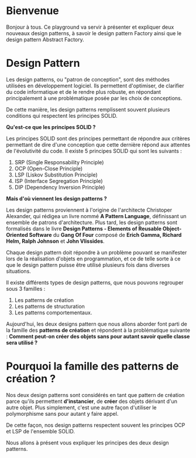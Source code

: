 # Bienvenue

Bonjour à tous. Ce playground va servir à présenter et expliquer deux nouveaux design patterns, à savoir le design pattern Factory ainsi que le design pattern Abstract Factory.

# Design Pattern

Les design patterns, ou "patron de conception", sont des méthodes utilisées en développement logiciel. Ils permettent d'optimiser, de clarifier du code informatique et de le rendre plus robuste, en répondant principalement à une problématique posée par les choix de conceptions.

De cette manière, les design patterns remplissent souvent plusieurs conditions qui respectent les principes SOLID.

**Qu'est-ce que les principes SOLID ?**

Les principes SOLID sont des principes permettant de répondre aux critères permettant de dire d'une conception que cette dernière répond aux attentes de l'évolutivité du code. Il existe 5 principes SOLID qui sont les suivants :

1. SRP (Single Responsability Principle)
2. OCP (Open-Close Principle)
3. LSP (Liskov Substitution Principle)
4. ISP (Interface Segregation Principle)
5. DIP (Dependency Inversion Principle)

**Mais d'où viennent les design patterns ?**

Les design patterns proviennent à l'origine de l'architecte Christoper Alexander, qui rédigea un livre nommé **A Pattern Language**, définissant un ensemble de patrons d'architecture. Plus tard, les design patterns sont formalisés dans le livre **Design Patterns - Elements of Reusable Object-Oriented Software** du **Gang Of Four** composé de **Erich Gamma, Richard Helm, Ralph Johnson** et **John Vlissides**.

Chaque design pattern doit répondre à un problème pouvant se manifester lors de la réalisation d'objets en programmation, et ce de telle sorte à ce que le design pattern puisse être utilisé plusieurs fois dans diverses situations.

Il existe différents types de design patterns, que nous pouvons regrouper sous 3 familles :
1. Les patterns de création
2. Les patterns de structuration
3. Les patterns comportementaux.

Aujourd'hui, les deux designs pattern que nous allons aborder font parti de la famille des **patterns de création** et répondent à la problématique suivante : **Comment peut-on créer des objets sans pour autant savoir quelle classe sera utilisé ?**


# Pourquoi la famille des patterns de création ?

Nos deux design patterns sont considérés en tant que pattern de création parce qu'ils permettent **d'instancier**, de **créer** des objets dérivant d'un autre objet. Plus simplement, c'est une autre façon d'utiliser le polymorphisme sans pour autant y faire appel.

De cette façon, nos design patterns respectent souvent les principes OCP et LSP de l'ensemble SOLID.

Nous allons à présent vous expliquer les principes des deux design patterns.
